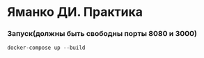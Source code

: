 # Яманко ДИ. Практика

### Запуск(должны быть свободны порты 8080 и 3000)
```
docker-compose up --build
```